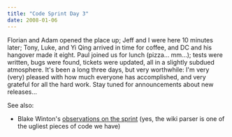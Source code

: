 ```yaml
---
title: "Code Sprint Day 3"
date: 2008-01-06
---
```

Florian and Adam opened the place up; Jeff and I were here 10 minutes later; Tony, Luke, and Yi Qing arrived in time for coffee, and DC and his hangover made it eight.  Paul joined us for lunch (pizza… mm…); tests were written, bugs were found, tickets were updated, all in a slightly subdued atmosphere.  It's been a long three days, but very worthwhile: I'm very (very) pleased with how much everyone has accomplished, and very grateful for all the hard work.  Stay tuned for announcements about new releases…

See also:
<ul>
  <li>Blake Winton's <a href="http://weblog.latte.ca/blake/tech/drproject/codeSprint">observations on the sprint</a> (yes, the wiki parser is one of the ugliest pieces of code we have)</li>
</ul>
